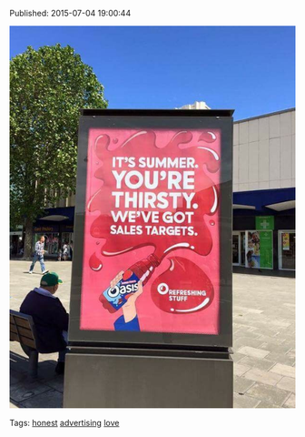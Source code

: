 


Published: 2015-07-04 19:00:44

![](123219452382-0.jpg)

Tags: [honest](tag-honest.md) [advertising](tag-advertising.md) [love](tag-love.md)
